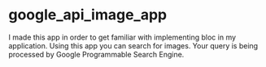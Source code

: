 # google_api_image_app

I made this app in order to get familiar with implementing bloc in my application.
Using this app you can search for images. Your query is being processed by Google Programmable Search Engine.
